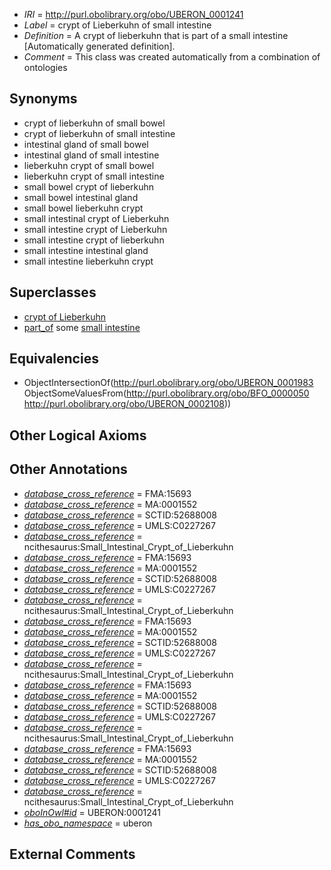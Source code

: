  * *IRI* = http://purl.obolibrary.org/obo/UBERON_0001241
 * *Label* = crypt of Lieberkuhn of small intestine
 * *Definition* = A crypt of lieberkuhn that is part of a small intestine [Automatically generated definition].
 * *Comment* = This class was created automatically from a combination of ontologies

## Synonyms

 * crypt of lieberkuhn of small bowel
 * crypt of lieberkuhn of small intestine
 * intestinal gland of small bowel
 * intestinal gland of small intestine
 * lieberkuhn crypt of small bowel
 * lieberkuhn crypt of small intestine
 * small bowel crypt of lieberkuhn
 * small bowel intestinal gland
 * small bowel lieberkuhn crypt
 * small intestinal crypt of Lieberkuhn
 * small intestine crypt of Lieberkuhn
 * small intestine crypt of lieberkuhn
 * small intestine intestinal gland
 * small intestine lieberkuhn crypt

## Superclasses

 * [crypt of Lieberkuhn](../../UBERON/83/UBERON_0001983.md)
 * [part_of](../../BFO/50/BFO_0000050.md) some [small intestine](../../UBERON/08/UBERON_0002108.md)

## Equivalencies

 * ObjectIntersectionOf(<http://purl.obolibrary.org/obo/UBERON_0001983> ObjectSomeValuesFrom(<http://purl.obolibrary.org/obo/BFO_0000050> <http://purl.obolibrary.org/obo/UBERON_0002108>))

## Other Logical Axioms


## Other Annotations

 * *[database_cross_reference](../../ef/oboInOwl#hasDbXref.md)* = FMA:15693
 * *[database_cross_reference](../../ef/oboInOwl#hasDbXref.md)* = MA:0001552
 * *[database_cross_reference](../../ef/oboInOwl#hasDbXref.md)* = SCTID:52688008
 * *[database_cross_reference](../../ef/oboInOwl#hasDbXref.md)* = UMLS:C0227267
 * *[database_cross_reference](../../ef/oboInOwl#hasDbXref.md)* = ncithesaurus:Small_Intestinal_Crypt_of_Lieberkuhn
 * *[database_cross_reference](../../ef/oboInOwl#hasDbXref.md)* = FMA:15693
 * *[database_cross_reference](../../ef/oboInOwl#hasDbXref.md)* = MA:0001552
 * *[database_cross_reference](../../ef/oboInOwl#hasDbXref.md)* = SCTID:52688008
 * *[database_cross_reference](../../ef/oboInOwl#hasDbXref.md)* = UMLS:C0227267
 * *[database_cross_reference](../../ef/oboInOwl#hasDbXref.md)* = ncithesaurus:Small_Intestinal_Crypt_of_Lieberkuhn
 * *[database_cross_reference](../../ef/oboInOwl#hasDbXref.md)* = FMA:15693
 * *[database_cross_reference](../../ef/oboInOwl#hasDbXref.md)* = MA:0001552
 * *[database_cross_reference](../../ef/oboInOwl#hasDbXref.md)* = SCTID:52688008
 * *[database_cross_reference](../../ef/oboInOwl#hasDbXref.md)* = UMLS:C0227267
 * *[database_cross_reference](../../ef/oboInOwl#hasDbXref.md)* = ncithesaurus:Small_Intestinal_Crypt_of_Lieberkuhn
 * *[database_cross_reference](../../ef/oboInOwl#hasDbXref.md)* = FMA:15693
 * *[database_cross_reference](../../ef/oboInOwl#hasDbXref.md)* = MA:0001552
 * *[database_cross_reference](../../ef/oboInOwl#hasDbXref.md)* = SCTID:52688008
 * *[database_cross_reference](../../ef/oboInOwl#hasDbXref.md)* = UMLS:C0227267
 * *[database_cross_reference](../../ef/oboInOwl#hasDbXref.md)* = ncithesaurus:Small_Intestinal_Crypt_of_Lieberkuhn
 * *[database_cross_reference](../../ef/oboInOwl#hasDbXref.md)* = FMA:15693
 * *[database_cross_reference](../../ef/oboInOwl#hasDbXref.md)* = MA:0001552
 * *[database_cross_reference](../../ef/oboInOwl#hasDbXref.md)* = SCTID:52688008
 * *[database_cross_reference](../../ef/oboInOwl#hasDbXref.md)* = UMLS:C0227267
 * *[database_cross_reference](../../ef/oboInOwl#hasDbXref.md)* = ncithesaurus:Small_Intestinal_Crypt_of_Lieberkuhn
 * *[oboInOwl#id](../../id/oboInOwl#id.md)* = UBERON:0001241
 * *[has_obo_namespace](../../ce/oboInOwl#hasOBONamespace.md)* = uberon

## External Comments

